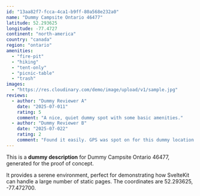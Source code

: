 ```yaml
---
id: "13aa82f7-fcca-4ca1-b9ff-80a568e232a0"
name: "Dummy Campsite Ontario 46477"
latitude: 52.293625
longitude: -77.4727
continent: "north-america"
country: "canada"
region: "ontario"
amenities:
  - "fire-pit"
  - "hiking"
  - "tent-only"
  - "picnic-table"
  - "trash"
images:
  - "https://res.cloudinary.com/demo/image/upload/v1/sample.jpg"
reviews:
  - author: "Dummy Reviewer A"
    date: "2025-07-011"
    rating: 5
    comment: "A nice, quiet dummy spot with some basic amenities."
  - author: "Dummy Reviewer B"
    date: "2025-07-022"
    rating: 2
    comment: "Found it easily. GPS was spot on for this dummy location."
---
```


This is a **dummy description** for Dummy Campsite Ontario 46477, generated for the proof of concept.

It provides a serene environment, perfect for demonstrating how SvelteKit can handle a large number of static pages. The coordinates are 52.293625, -77.472700.
